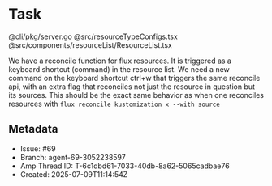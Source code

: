 # Task

@cli/pkg/server.go
@src/resourceTypeConfigs.tsx
@src/components/resourceList/ResourceList.tsx

We have a reconcile function for flux resources. It is triggered as a keyboard shortcut (command) in the resource list. We need a new command on the keyboard shortcut ctrl+w that triggers the same reconcile api, with an extra flag that reconciles not just the resource in question but its sources. This should be the exact same behavior as when one reconciles resources with `flux reconcile kustomization x --with source`

## Metadata

- Issue: #69
- Branch: agent-69-3052238597
- Amp Thread ID: T-6c1dbd61-7033-40db-8a62-5065cadbae76
- Created: 2025-07-09T11:14:54Z
